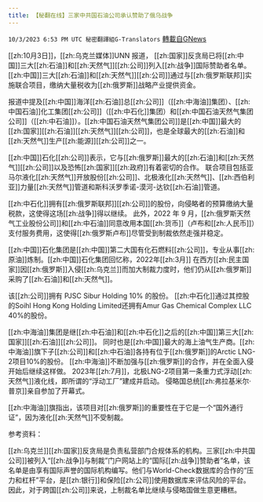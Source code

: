 ```yaml
---
title: 【秘翻在线】三家中共国石油公司承认赞助了俄乌战争
---
```

`10/3/2023 6:53 PM UTC 秘密翻譯組G-Translators` [轉載自GNews](https://gnews.org/articles/1776517)

         
[[zh:10月3日]]，[[zh:乌克兰媒体]]UNN 报道， [[zh:国家]]反贪局已将[[zh:中国]]三大[[zh:石油]]和[[zh:天然气]][[zh:公司]]列入[[zh:战争]]国际赞助者名单。[[zh:中国]]三大[[zh:石油]]和[[zh:天然气]][[zh:公司]]通过与[[zh:俄罗斯联邦]]实施联合项目，缴纳大量税收为[[zh:俄罗斯]]战略产业提供资金。

报道中提及[[zh:中国]]海洋[[zh:石油]]总[[zh:公司]]（[[zh:中海油]]集团）、[[zh:中国石油]]化工集团[[zh:公司]]（[[zh:中石化]]集团）和[[zh:中国石油天然气集团公司]]（[[zh:中石油]]）。[[zh:中国石油天然气集团公司]]是[[zh:中国]]最大的[[zh:国家]][[zh:石油]][[zh:天然气]][[zh:公司]]，也是全球最大的[[zh:石油]]和[[zh:天然气]]生产[[zh:能源]][[zh:公司]]之一。

[[zh:中国]]石化[[zh:公司]]表示，它与[[zh:俄罗斯]]最大的[[zh:石油]]和[[zh:天然气]][[zh:公司]]以及恐怖[[zh:国家]][[zh:政府]]有着密切的合作。 联合项目包括亚马尔液化[[zh:天然气]]开放股份[[zh:公司]]、北极液化[[zh:天然气]]、[[zh:西伯利亚]]力量[[zh:天然气]]管道和斯科沃罗季诺\-漠河\-达钦[[zh:石油]]管道。

[[zh:中石化]]拥有[[zh:俄罗斯联邦]][[zh:公司]]的股份，向侵略者的预算缴纳大量税款，这使得这场[[zh:战争]]得以继续。 此外，2022 年 9 月，[[zh:俄罗斯天然气工业股份公司]]和[[zh:中石油]]同意改用本国[[zh:货币]]（卢布和[[zh:人民币]]）支付服务费用，这使得[[zh:俄罗斯卢布]]尽管受到制裁依然走强并稳定。

[[zh:中国]]石化集团是[[zh:中国]]第二大国有化石燃料[[zh:公司]]，专业从事[[zh:原油]]炼制。[[zh:中国]]石化集团回忆称，2022年[[zh:3月]] 在西方[[zh:民主国家]]因[[zh:俄罗斯]]入侵[[zh:乌克兰]]而加大制裁力度时，他们仍从[[zh:俄罗斯]]采购了[[zh:石油]]和[[zh:天然气]]。

该[[zh:公司]]拥有 PJSC Sibur Holding 10% 的股份。 [[zh:中石化]]通过其控股的Soihl Hong Kong Holding Limited还拥有Amur Gas Chemical Complex LLC 40%的股份。

[[zh:中海油]]集团是继[[zh:中石油]]和[[zh:中石化]]之后的[[zh:中国]]第三大[[zh:国家]][[zh:石油]][[zh:公司]]。 同时也是[[zh:中国]]最大的海上油气生产商。[[zh:中海油]]旗下子[[zh:公司]]和[[zh:中石油]]各持有位于[[zh:俄罗斯]]的Arctic LNG-2项目10%的股份。 [[zh:中海油]]不断加强与[[zh:俄罗斯]]的合作，并在全面入侵开始后继续这样做。 2023年[[zh:7月]]，北极LNG-2项目第一条重力式浮动[[zh:天然气]]液化线，即所谓的“浮动工厂”建成并启动。 侵略国总统[[zh:弗拉基米尔·普京]]亲自参加了开幕式。

[[zh:中海油]]旗指出，该项目对[[zh:俄罗斯]]的重要性在于它是一个“国外通行证”，因为液化[[zh:天然气]]不受制裁。

参考资料：

[[zh:乌克兰]][[zh:国家]]反贪局是负责私营部门合规体系的机构。三家[[zh:中共国公司]]被列入“[[zh:战争]]与制裁”门户网站上的“国际[[zh:战争]]赞助者”名单，该名单是由享有国际声誉的国际机构编写。他们与World-Check数据库的合作的“压力和杠杆”平台，是[[zh:银行]]和保险[[zh:公司]]使用数据库来评估风险的平台。 因此，对于跨国[[zh:公司]]来说，上制裁名单比继续与侵略国做生意更糟糕。

